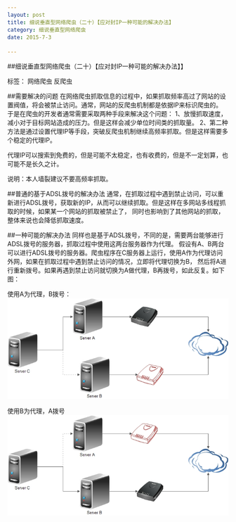 ```yaml
---
layout: post
title: 细说垂直型网络爬虫（二十）【应对封IP一种可能的解决办法】
category: 细说垂直型网络爬虫
date: 2015-7-3

---
```


<!-- more -->

##细说垂直型网络爬虫（二十）【应对封IP一种可能的解决办法】】

标签： 网络爬虫 反爬虫

##需要解决的问题
在网络爬虫抓取信息的过程中，如果抓取频率高过了网站的设置阀值，将会被禁止访问。通常，网站的反爬虫机制都是依据IP来标识爬虫的。
于是在爬虫的开发者通常需要采取两种手段来解决这个问题：
1、放慢抓取速度，减小对于目标网站造成的压力。但是这样会减少单位时间类的抓取量。
2、第二种方法是通过设置代理IP等手段，突破反爬虫机制继续高频率抓取。但是这样需要多个稳定的代理IP。

代理IP可以搜索到免费的，但是可能不太稳定，也有收费的，但是不一定划算，也可能不是长久之计。

说明：本人墙裂建议不要高频率抓取。

##普通的基于ADSL拨号的解决办法
通常，在抓取过程中遇到禁止访问，可以重新进行ADSL拨号，获取新的IP，从而可以继续抓取。但是这样在多网站多线程抓取的时候，如果某一个网站的抓取被禁止了，
同时也影响到了其他网站的抓取，整体来说也会降低抓取速度。

##一种可能的解决办法
同样也是基于ADSL拨号，不同的是，需要两台能够进行ADSL拨号的服务器，抓取过程中使用这两台服务器作为代理。
假设有A、B两台可以进行ADSL拨号的服务器。爬虫程序在C服务器上运行，使用A作为代理访问外网，如果在抓取过程中遇到禁止访问的情况，立即将代理切换为B，
然后将A进行重新拨号。如果再遇到禁止访问就切换为A做代理，B再拨号，如此反复。如下图：

使用A为代理，B拨号：
![使用A代理，B拨号](/res/img/blogimg/2015/spider/e1.jpg)

使用B为代理，A拨号
![使用B为代理，A拨号](/res/img/blogimg/2015/spider/e2.jpg)
